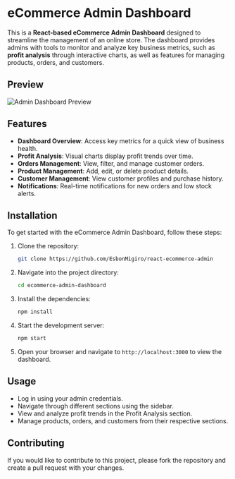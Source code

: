 # eCommerce Admin Dashboard

This is a **React-based eCommerce Admin Dashboard** designed to streamline the management of an online store. The dashboard provides admins with tools to monitor and analyze key business metrics, such as **profit analysis** through interactive charts, as well as features for managing products, orders, and customers.

## Preview

![Admin Dashboard Preview]("image.png")

## Features

- **Dashboard Overview**: Access key metrics for a quick view of business health.
- **Profit Analysis**: Visual charts display profit trends over time.
- **Orders Management**: View, filter, and manage customer orders.
- **Product Management**: Add, edit, or delete product details.
- **Customer Management**: View customer profiles and purchase history.
- **Notifications**: Real-time notifications for new orders and low stock alerts.

## Installation

To get started with the eCommerce Admin Dashboard, follow these steps:

1. Clone the repository:

   ```bash
   git clone https://github.com/EsbonMigiro/react-ecommerce-admin
   ```

2. Navigate into the project directory:

   ```bash
   cd ecommerce-admin-dashboard
   ```

3. Install the dependencies:

   ```bash
   npm install
   ```

4. Start the development server:

   ```bash
   npm start
   ```

5. Open your browser and navigate to `http://localhost:3000` to view the dashboard.

## Usage

- Log in using your admin credentials.
- Navigate through different sections using the sidebar.
- View and analyze profit trends in the Profit Analysis section.
- Manage products, orders, and customers from their respective sections.

## Contributing

If you would like to contribute to this project, please fork the repository and create a pull request with your changes.
